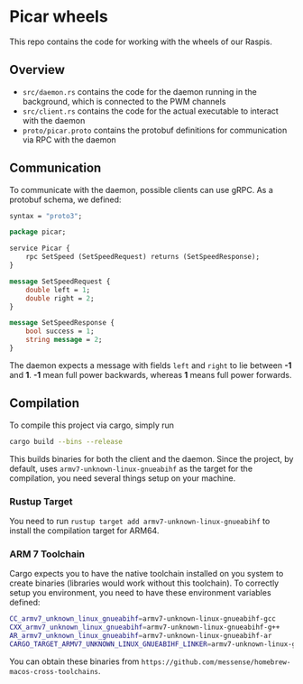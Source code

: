 # Picar wheels

This repo contains the code for working with the wheels of our Raspis.

## Overview

-   `src/daemon.rs` contains the code for the daemon running in the background, which is connected to the PWM channels
-   `src/client.rs` contains the code for the actual executable to interact with the daemon
-   `proto/picar.proto` contains the protobuf definitions for communication via RPC with the daemon

## Communication

To communicate with the daemon, possible clients can use gRPC. As a protobuf schema, we defined:

```proto
syntax = "proto3";

package picar;

service Picar {
    rpc SetSpeed (SetSpeedRequest) returns (SetSpeedResponse);
}

message SetSpeedRequest {
    double left = 1;
    double right = 2;
}

message SetSpeedResponse {
    bool success = 1;
    string message = 2;
}
```

The daemon expects a message with fields `left` and `right` to lie between **-1** and **1**. **-1** mean full power backwards, whereas **1** means full power forwards.

## Compilation

To compile this project via cargo, simply run

```sh
cargo build --bins --release
```

This builds binaries for both the client and the daemon. Since the project, by default, uses `armv7-unknown-linux-gnueabihf` as the target for the compilation, you need several things setup on your machine.

### Rustup Target

You need to run `rustup target add armv7-unknown-linux-gnueabihf` to install the compilation target for ARM64.

### ARM 7 Toolchain

Cargo expects you to have the native toolchain installed on you system to create binaries (libraries would work without this toolchain). To correctly setup you environment, you need to have these environment variables defined:

```sh
CC_armv7_unknown_linux_gnueabihf=armv7-unknown-linux-gnueabihf-gcc
CXX_armv7_unknown_linux_gnueabihf=armv7-unknown-linux-gnueabihf-g++
AR_armv7_unknown_linux_gnueabihf=armv7-unknown-linux-gnueabihf-ar
CARGO_TARGET_ARMV7_UNKNOWN_LINUX_GNUEABIHF_LINKER=armv7-unknown-linux-gnueabihf-gcc
```

You can obtain these binaries from `https://github.com/messense/homebrew-macos-cross-toolchains`.
